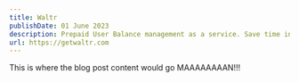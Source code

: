 ```yaml
---
title: Waltr
publishDate: 01 June 2023
description: Prepaid User Balance management as a service. Save time instead of reimplementing microtransaction or usage based billing. Let Waltr handle the scale and uptime requirements for you.
url: https://getwaltr.com
---
```


This is where the blog post content would go MAAAAAAAAN!!!
